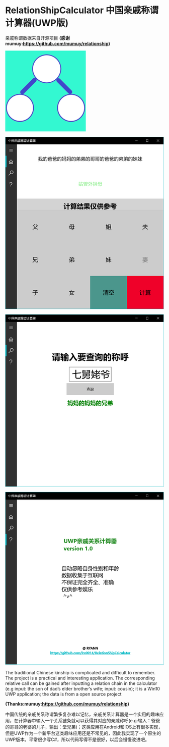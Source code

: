 # RelationShipCalculator 中国亲戚称谓计算器(UWP版)

亲戚称谓数据来自开源项目 **(感谢mumuy:https://github.com/mumuy/relationship)**

![](https://github.com/lrx0014/RelationShipCalculator/blob/master/Screenshots/logo_color.PNG)


![](https://github.com/lrx0014/RelationShipCalculator/blob/master/Screenshots/Desktop1.PNG)


![](https://github.com/lrx0014/RelationShipCalculator/blob/master/Screenshots/Desktop2.PNG)


![](https://github.com/lrx0014/RelationShipCalculator/blob/master/Screenshots/Desktop3.PNG)

The traditional Chinese kinship is complicated and difficult to remember. The project is a practical and interesting application. The corresponding relative call can be gained after inputting a relation chain in the calculator (e.g input: the son of dad’s elder brother’s wife; input: cousin); it is a Win10 UWP application; the data is from a open source project 

**(Thanks:mumuy:https://github.com/mumuy/relationship)**

中国传统的亲戚关系称谓繁多复杂难以记忆，亲戚关系计算器是一个实用的趣味应用，在计算器中输入一个关系链条就可以获得其对应的亲戚称呼(e.g:输入：爸爸的哥哥的老婆的儿子，输出：堂兄弟)；这类应用在Android和IOS上有很多实现，但是UWP作为一个新平台这类趣味应用还是不常见的，因此我实现了一个原生的UWP版本。平常很少写C#，所以代码写得不是很好，以后会慢慢改进吧。
